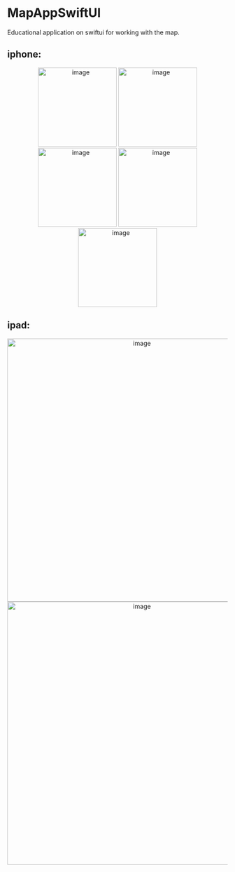 # MapAppSwiftUI

Educational application on swiftui for working with the map.

## iphone:
<p float="left" align="center">
<img width="180" alt="image" src="https://user-images.githubusercontent.com/34194992/209246827-1087c8a7-0756-4ed9-8c11-3b672dd7d3ab.png">
<img width="180" alt="image" src="https://user-images.githubusercontent.com/34194992/209246789-9d384c6b-1c52-4027-b8f7-f59695cccd33.png">
<img width="180" alt="image" src="https://user-images.githubusercontent.com/34194992/209246733-128f5d8f-445b-4b53-97e0-845a7142cdfd.png">
<img width="180" alt="image" src="https://user-images.githubusercontent.com/34194992/209246764-73382eea-dcb1-4f2f-9d49-d2ce7054cab0.png">
<img width="180" alt="image" src="https://user-images.githubusercontent.com/34194992/209246741-c9dc78ca-7217-4ed9-ac66-4f434458eae8.png">

</p>

## ipad:
<p float="left" align="center">
<img width="600" alt="image" src="https://user-images.githubusercontent.com/34194992/209406396-0add090e-155f-4e7d-84f5-4310cc90bb0b.png">
<img width="600" alt="image" src="https://user-images.githubusercontent.com/34194992/209406429-ab760e78-8aaa-476d-8f80-4a3ad62821fa.png">
</p>

